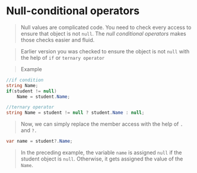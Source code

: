 # Null-conditional operators

> Null values are complicated code. You need to check every access to ensure that object is not `null`. The *null conditional operators* makes those checks easier and fluid.

> Earlier version you was checked to ensure the object is not `null` with the help of `if` or `ternary operator`

> Example
```C#
//if condition
string Name;
if(student != null)
    Name = student.Name;

//ternary operator
string Name = student != null ? student.Name : null;
```

> Now, we can simply replace the member access with the help of `.` and `?.`
```C#
var name = student?.Name;
```
> In the preceding example, the variable `name` is assigned `null` if the student object is `null`. Otherwise, it gets assigned the value of the `Name`.
